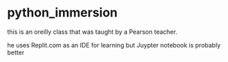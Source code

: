 # python_immersion

this is an oreilly class that was taught by a Pearson teacher. 

he uses Replit.com as an IDE for learning but Juypter notebook is probably better

